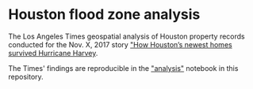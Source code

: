 # Houston flood zone analysis

The Los Angeles Times geospatial analysis of Houston property records conducted for the Nov. X, 2017 story ["How Houston’s newest homes survived Hurricane Harvey](http://www.latimes.com/projects/la-na-houston-harvey-home-survivors).

The Times' findings are reproducible in the ["analysis"](04_analysis.ipynb) notebook in this repository.
